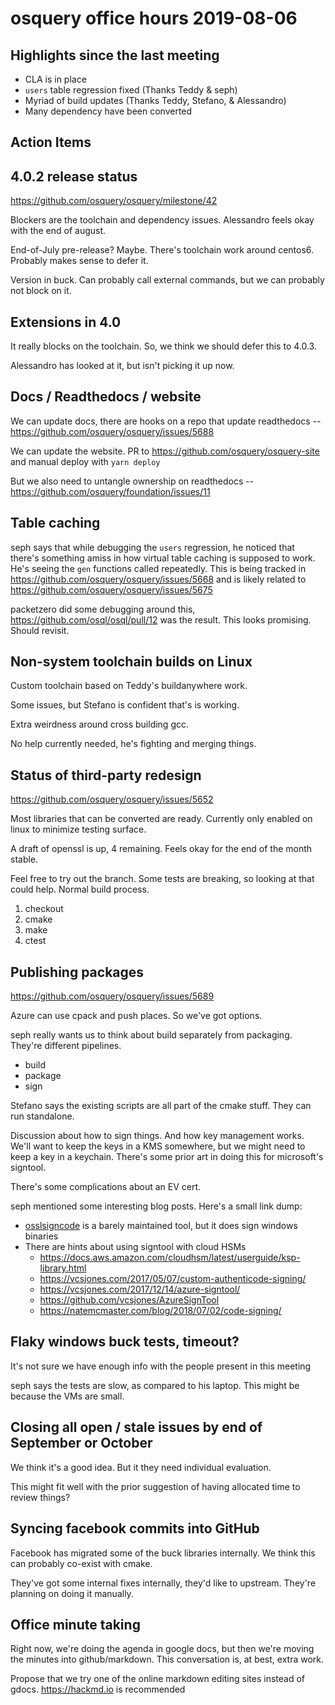 # osquery office hours 2019-08-06

## Highlights since the last meeting

* CLA is in place
* `users` table regression fixed (Thanks Teddy & seph)
* Myriad of build updates (Thanks Teddy, Stefano, & Alessandro)
* Many dependency have been converted

## Action Items

## 4.0.2 release status

https://github.com/osquery/osquery/milestone/42

Blockers are the toolchain and dependency issues. Alessandro feels
okay with the end of august.

End-of-July pre-release? Maybe. There's toolchain work around centos6. Probably makes sense to defer it.

Version in buck. Can probably call external commands, but we can probably not block on it.

## Extensions in 4.0

It really blocks on the toolchain. So, we think we should defer this to 4.0.3.

Alessandro has looked at it, but isn't picking it up now.

## Docs / Readthedocs / website

We can update docs, there are hooks on a repo that update readthedocs -- https://github.com/osquery/osquery/issues/5688

We can update the website. PR to https://github.com/osquery/osquery-site  and manual deploy with `yarn deploy`

But we also need to untangle ownership on readthedocs -- https://github.com/osquery/foundation/issues/11

## Table caching

seph says that while debugging the `users` regression, he noticed that
there's something amiss in how virtual table caching is supposed to
work. He's seeing the `gen` functions called repeatedly. This is being tracked in https://github.com/osquery/osquery/issues/5668 and is likely related to https://github.com/osquery/osquery/issues/5675

packetzero did some debugging around this,
https://github.com/osql/osql/pull/12 was the result. This looks
promising. Should revisit.

## Non-system toolchain builds on Linux

Custom toolchain based on Teddy's buildanywhere work.

Some issues, but Stefano is confident that's is working.

Extra weirdness around cross building gcc. 

No help currently needed, he's fighting and merging things.

## Status of third-party redesign

https://github.com/osquery/osquery/issues/5652

Most libraries that can be converted are ready. Currently only enabled
on linux to minimize testing surface.

A draft of openssl is up, 4 remaining. Feels okay for the end of the month stable.

Feel free to try out the branch. Some tests are breaking, so looking
at that could help. Normal build process.
1. checkout
2. cmake
3. make
4. ctest

## Publishing packages

https://github.com/osquery/osquery/issues/5689

Azure can use cpack and push places. So we've got options.

seph really wants us to think about build separately from packaging. They're different pipelines.
* build
* package
* sign

Stefano says the existing scripts are all part of the cmake stuff. They can run standalone. 

Discussion about how to sign things. And how key management
works. We'll want to keep the keys in a KMS somewhere, but we might
need to keep a key in a keychain. There's some prior art in doing this
for microsoft's signtool.

There's some complications about an EV cert.


seph mentioned some interesting blog posts. Here's a small link dump:
* [osslsigncode](https://github.com/develar/osslsigncode) is a barely maintained tool, but it does sign windows binaries
* There are hints about using signtool with cloud HSMs
  - https://docs.aws.amazon.com/cloudhsm/latest/userguide/ksp-library.html
  - https://vcsjones.com/2017/05/07/custom-authenticode-signing/
  - https://vcsjones.com/2017/12/14/azure-signtool/
  - https://github.com/vcsjones/AzureSignTool
  - https://natemcmaster.com/blog/2018/07/02/code-signing/

## Flaky windows buck tests, timeout?

It's not sure we have enough info with the people present in this meeting

seph says the tests are slow, as compared to his laptop. This might be because the VMs are small. 

## Closing all open / stale issues by end of September or October

We think it's a good idea. But it they need individual evaluation.

This might fit well with the prior suggestion of having allocated time
to review things?

## Syncing facebook commits into GitHub

Facebook has migrated some of the buck libraries internally. We think this can probably co-exist with cmake.

They've got some internal fixes internally, they'd like to upstream. They're planning on doing it manually.

## Office minute taking

Right now, we're doing the agenda in google docs, but then we're
moving the minutes into github/markdown. This conversation is, at best, extra work.

Propose that we try one of the online markdown editing sites instead of gdocs. https://hackmd.io is recommended

